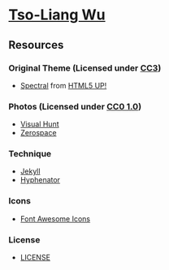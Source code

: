 [Tso-Liang Wu](http://tsoliangwu0130.github.io)
===============================================

Resources
---------

### Original Theme (Licensed under [CC3](http://creativecommons.org/licenses/by/3.0/))
* [Spectral](http://html5up.net/spectral) from [HTML5 UP!](http://html5up.net/)</br>

### Photos (Licensed under [CC0 1.0](https://creativecommons.org/publicdomain/zero/1.0/))
* [Visual Hunt](https://visualhunt.com/)</br>
* [Zerospace](http://zerospace.asika.tw/l)</br>

### Technique
* [Jekyll](https://github.com/jekyll/jekyll)</br>
* [Hyphenator](https://github.com/mnater/Hyphenator)</br>

### Icons
* [Font Awesome Icons](http://fortawesome.github.io/Font-Awesome/icons/)</br>

### License
* [LICENSE](https://github.com/tsoliangwu0130/tsoliangwu0130.github.io/blob/master/LICENSE.txt)</br>